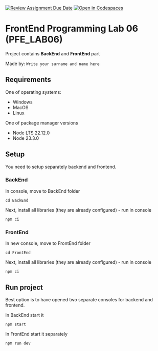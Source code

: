 [![Review Assignment Due Date](https://classroom.github.com/assets/deadline-readme-button-22041afd0340ce965d47ae6ef1cefeee28c7c493a6346c4f15d667ab976d596c.svg)](https://classroom.github.com/a/M7qPx2bv)
[![Open in Codespaces](https://classroom.github.com/assets/launch-codespace-2972f46106e565e64193e422d61a12cf1da4916b45550586e14ef0a7c637dd04.svg)](https://classroom.github.com/open-in-codespaces?assignment_repo_id=17702865)
# FrontEnd Programming Lab 06 (PFE_LAB06)

Project contains **BackEnd** and **FrontEnd** part

Made by: `Write your surname and name here`

## Requirements

One of operating systems:

- Windows
- MacOS
- Linux

One of package manager versions

- Node LTS 22.12.0
- Node 23.3.0

## Setup

You need to setup separately backend and frontend.

### BackEnd

In console, move to BackEnd folder

```Shell
cd BackEnd
```

Next, install all libraries (they are already configured) - run in console

```Shell
npm ci
```

### FrontEnd

In new console, move to FrontEnd folder

```Shell
cd FrontEnd
```

Next, install all libraries (they are already configured) - run in console

```Shell
npm ci
```

## Run project

Best option is to have opened two separate consoles for backend and frontend.

In BackEnd start it

```Shell
npm start
```

In FrontEnd start it separately

```Shell
npm run dev
```
